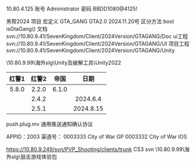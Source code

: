 
10.80.4.125
账号 Administrator
密码 BBDD1080@4125!


黑帮2024
项目 宏定义 GTA_GANG
GTA2.0 2024.11.20号
区分方法 bool isGtaGang()
文档
svn://10.80.9.41/SevenKingdom/Client/2024Version/GTAGANG/Doc
ui工程
svn://10.80.9.41/SevenKingdom/Client/2024Version/GTAGANG/UI
项目工程
svn://10.80.9.41/SevenKingdom/Client/2024Version/GTAGANG/Unity

\\10.80.9.99\海外slg\Unity及破解工具\Unity2022

|  红警1  |  红警2  |  帝国   |    日期     |
| :---: | :---: | :---: | :-------: |
| 5.8.0 | 2.2.0 | 6.1.0 |           |
|       | 2.4.2 |       | 2024.6.4  |
|       | 2.5.1 |       | 2024.8.15 |
push.plug.mv 通用推送通知确认协议

APPID：2003
渠道号：
	0003333 City of War  GP
	0003332 City of War  IOS

https://10.80.9.249/svn/PVP_Shooting/clients/trunk
CS3  svn
\\10.80.9.99\海外slg\狙击游戏体验包 
